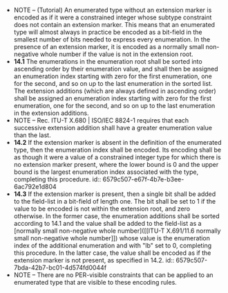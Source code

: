 - NOTE – (Tutorial) An enumerated type without an extension marker is encoded as if it were a constrained integer whose subtype constraint does not contain an extension marker. This means that an enumerated type will almost always in practice be encoded as a bit-field in the smallest number of bits needed to express every enumeration. In the presence of an extension marker, it is encoded as a normally small non-negative whole number if the value is not in the extension root.
- **14.1** The enumerations in the enumeration root shall be sorted into ascending order by their enumeration value, and shall then be assigned an enumeration index starting with zero for the first enumeration, one for the second, and so on up to the last enumeration in the sorted list. The extension additions (which are always defined in ascending order) shall be assigned an enumeration index starting with zero for the first enumeration, one for the second, and so on up to the last enumeration in the extension additions.
- NOTE – Rec. ITU-T X.680 | ISO/IEC 8824-1 requires that each successive extension addition shall have a greater enumeration value than the last.
- **14.2** If the extension marker is absent in the definition of the enumerated type, then the enumeration index shall be encoded. Its encoding shall be as though it were a value of a constrained integer type for which there is no extension marker present, where the lower bound is 0 and the upper bound is the largest enumeration index associated with the type, completing this procedure.
  id:: 6579c507-e67f-4b7e-b3ee-6ac792e1d804
- **14.3** If the extension marker is present, then a single bit shall be added to the field-list in a bit-field of length one. The bit shall be set to 1 if the value to be encoded is not within the extension root, and zero otherwise. In the former case, the enumeration additions shall be sorted according to 14.1 and the value shall be added to the field-list as a [normally small non-negative whole number]([[ITU-T X.691/11.6 normally small non-negative whole number]]) whose value is the enumeration index of the additional enumeration and with "lb" set to 0, completing this procedure. In the latter case, the value shall be encoded as if the extension marker is not present, as specified in 14.2.
  id:: 6579c507-7bda-42b7-bc01-4d574fd0044f
- NOTE – There are no PER-visible constraints that can be applied to an enumerated type that are visible to these encoding rules.